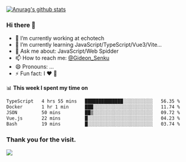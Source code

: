 [![Anurag's github stats](https://github-readme-stats.vercel.app/api?username=gideonsenku)](https://github.com/anuraghazra/github-readme-stats)
### Hi there 👋
- 🔭 I’m currently working at echotech
- 🌱 I’m currently learning JavaScript/TypeScript/Vue3/Vite...
- 💬 Ask me about: JavaScript/Web Spidder 
- 📫 How to reach me: [@Gideon_Senku](https://t.me/Gideon_Senku)
- 😄 Pronouns: ...
- ⚡ Fun fact: I ❤️ 🎵

📊 **This week I spent my time on**
<!--START_SECTION:waka-->

```txt
TypeScript   4 hrs 55 mins   ██████████████░░░░░░░░░░░   56.35 %
Docker       1 hr 1 min      ███░░░░░░░░░░░░░░░░░░░░░░   11.74 %
JSON         50 mins         ██▒░░░░░░░░░░░░░░░░░░░░░░   09.72 %
Vue.js       22 mins         █░░░░░░░░░░░░░░░░░░░░░░░░   04.23 %
Bash         19 mins         █░░░░░░░░░░░░░░░░░░░░░░░░   03.74 %
```

<!--END_SECTION:waka-->


### Thank you for the visit.
![](http://profile-counter.glitch.me/gideonsenku/count.svg)
<!--
**GideonSenku/GideonSenku** is a ✨ _special_ ✨ repository because its `README.md` (this file) appears on your GitHub profile.

Here are some ideas to get you started:

- 🔭 I’m currently working on ...
- 🌱 I’m currently learning ...
- 👯 I’m looking to collaborate on ...
- 🤔 I’m looking for help with ...
- 💬 Ask me about ...
- 📫 How to reach me: ...
- 😄 Pronouns: ...
- ⚡ Fun fact: ...
-->
